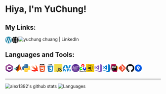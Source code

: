 # Hiya, I'm YuChung!

## My Links:

[<img align="left" alt="yuchungchuang.wordpress.com" height="22px" src="https://raw.githubusercontent.com/alex1392/icons/master/Personal/wordpress.png" />][blog]
[<img align="left" alt="yuchung-chuang.webnode.com" height="22px" src="https://raw.githubusercontent.com/alex1392/icons/master/Personal/globe-solid.svg" />][website]
[<img align="left" alt="yuchung chuang | LinkedIn" height="22px" src="https://cdn.jsdelivr.net/npm/simple-icons@v3/icons/linkedin.svg" />][linkedin]

<br />

## Languages and Tools:

<img align="left" alt="CSharp" height="26px" src="https://raw.githubusercontent.com/alex1392/icons/master/Programming%20Language/csharp.png" />
<img align="left" alt="Matlab" height="26px" src="https://raw.githubusercontent.com/alex1392/icons/master/Programming%20Language/matlab.png" />
<img align="left" alt="Python" height="26px" src="https://raw.githubusercontent.com/alex1392/icons/master/Programming%20Language/Python.png" />
<img align="left" alt="Swift" height="26px" src="https://raw.githubusercontent.com/alex1392/icons/master/Programming%20Language/Swift.png" />
<img align="left" alt="HTML5" height="26px" src="https://raw.githubusercontent.com/github/explore/80688e429a7d4ef2fca1e82350fe8e3517d3494d/topics/html/html.png" />
<img align="left" alt="CSS3" height="26px" src="https://raw.githubusercontent.com/github/explore/80688e429a7d4ef2fca1e82350fe8e3517d3494d/topics/css/css.png" />
<img align="left" alt="JavaScript" height="26px" src="https://raw.githubusercontent.com/github/explore/80688e429a7d4ef2fca1e82350fe8e3517d3494d/topics/javascript/javascript.png" />

<img align="left" alt="WPF" height="26px" src="https://raw.githubusercontent.com/alex1392/icons/master/Frameworks/wpf.png" />
<img align="left" alt="dotnet core" height="26px" src="https://raw.githubusercontent.com/alex1392/icons/master/Frameworks/dotnet%20core.png" />
<img align="left" alt="openCV" height="26px" src="https://raw.githubusercontent.com/alex1392/icons/master/Frameworks/OpenCV.png" />
<img align="left" alt="PowerBI" height="26px" src="https://raw.githubusercontent.com/alex1392/icons/master/PowerBi.jpg" />

<img align="left" alt="Visual Studio" height="26px" src="https://raw.githubusercontent.com/alex1392/icons/master/Development%20Tools/VisualStudio.png" />
<img align="left" alt="Visual Studio Code" height="26px" src="https://raw.githubusercontent.com/github/explore/80688e429a7d4ef2fca1e82350fe8e3517d3494d/topics/visual-studio-code/visual-studio-code.png" />
<img align="left" alt="ReSharper" height="26px" src="https://raw.githubusercontent.com/alex1392/icons/master/Development%20Tools/ReSharper.png" />
<img align="left" alt="Git" height="26px" src="https://raw.githubusercontent.com/alex1392/icons/master/Development%20Tools/git.png" />
<img align="left" alt="GitHub" height="26px" src="https://raw.githubusercontent.com/github/explore/78df643247d429f6cc873026c0622819ad797942/topics/github/github.png" />
<img align="left" alt="SourceTree" height="26px" src="https://raw.githubusercontent.com/alex1392/icons/master/Development%20Tools/sourcetree.png" />

<br />
<br />

---

![alex1392's github stats](https://github-readme-stats.vercel.app/api?username=alex1392&show_icons=true)
![Languages](https://github-readme-stats.vercel.app/api/top-langs/?username=alex1392&layout=compact)

[website]: https://yuchung-chuang.webnode.tw/
[blog]: https://yuchungchuang.wordpress.com/
[linkedin]: https://www.linkedin.com/in/yuchung-chuang/
